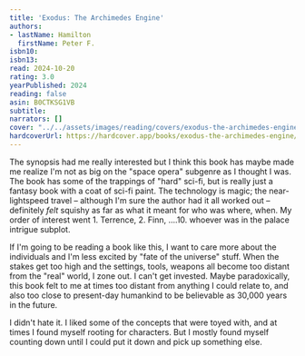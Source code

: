 ```yaml
---
title: 'Exodus: The Archimedes Engine'
authors:
- lastName: Hamilton
  firstName: Peter F.
isbn10:
isbn13:
read: 2024-10-20
rating: 3.0
yearPublished: 2024
reading: false
asin: B0CTKSG1VB
subtitle:
narrators: []
cover: "../../assets/images/reading/covers/exodus-the-archimedes-engine.jpeg"
hardcoverUrl: https://hardcover.app/books/exodus-the-archimedes-engine/editions/31549094
---
```

The synopsis had me really interested but I think this book has maybe made me realize I'm not as big on the "space opera" subgenre as I thought I was. The book has some of the trappings of "hard" sci-fi, but is really just a fantasy book with a coat of sci-fi paint. The technology is magic; the near-lightspeed travel – although I'm sure the author had it all worked out – definitely _felt_ squishy as far as what it meant for who was where, when. My order of interest went 1. Terrence, 2. Finn, ....10. whoever was in the palace intrigue subplot.

If I'm going to be reading a book like this, I want to care more about the individuals and I'm less excited by "fate of the universe" stuff. When the stakes get too high and the settings, tools, weapons all become too distant from the "real" world, I zone out. I can't get invested. Maybe paradoxically, this book felt to me at times too distant from anything I could relate to, and also too close to present-day humankind to be believable as 30,000 years in the future.

I didn't hate it. I liked some of the concepts that were toyed with, and at times I found myself rooting for characters. But I mostly found myself counting down until I could put it down and pick up something else.
